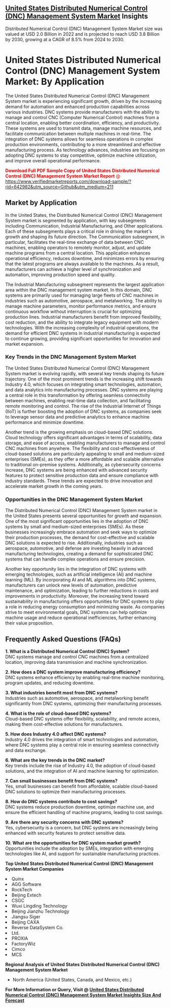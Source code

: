 <h2><a href="https://www.verifiedmarketreports.com/download-sample/?rid=642982&amp;utm_source=Github&amp;utm_medium=211" target="_blank">United States Distributed Numerical Control (DNC) Management System Market</a> Insights</h2><p>Distributed Numerical Control (DNC) Management System Market size was valued at USD 2.0 Billion in 2022 and is projected to reach USD 3.8 Billion by 2030, growing at a CAGR of 8.5% from 2024 to 2030.</p><p><h1>United States Distributed Numerical Control (DNC) Management System Market: By Application</h1><p>The United States Distributed Numerical Control (DNC) Management System market is experiencing significant growth, driven by the increasing demand for automation and enhanced production capabilities across various industries. DNC systems provide manufacturers with the ability to manage and control CNC (Computer Numerical Control) machines from a central location, enabling better coordination, efficiency, and productivity. These systems are used to transmit data, manage machine resources, and facilitate communication between multiple machines in real-time. The integration of DNC systems allows for seamless operations in complex production environments, contributing to a more streamlined and effective manufacturing process. As technology advances, industries are focusing on adopting DNC systems to stay competitive, optimize machine utilization, and improve overall operational performance.<p><span class=""><span style="color: #ff0000;"><strong>Download Full PDF Sample Copy of United States Distributed Numerical Control (DNC) Management System Market Report</strong> @ </span><a href="https://www.verifiedmarketreports.com/download-sample/?rid=642982&amp;utm_source=Github&amp;utm_medium=211" target="_blank">https://www.verifiedmarketreports.com/download-sample/?rid=642982&amp;utm_source=Github&amp;utm_medium=211</a></span></p></p><h2>Market by Application</h2><p>In the United States, the Distributed Numerical Control (DNC) Management System market is segmented by application, with key subsegments including Communication, Industrial Manufacturing, and Other applications. Each of these subsegments plays a critical role in driving the market's growth and shaping its future direction. The Communication subsegment, in particular, facilitates the real-time exchange of data between CNC machines, enabling operators to remotely monitor, adjust, and update machine programs from a central location. This application enhances operational efficiency, reduces downtime, and minimizes errors by ensuring that the latest programs are always available to the machines. As a result, manufacturers can achieve a higher level of synchronization and automation, improving production speed and quality.<p>The Industrial Manufacturing subsegment represents the largest application area within the DNC management system market. In this domain, DNC systems are primarily used for managing large fleets of CNC machines in industries such as automotive, aerospace, and metalworking. The ability to manage machine parameters, monitor performance metrics, and ensure continuous workflow without interruption is crucial for optimizing production lines. Industrial manufacturers benefit from improved flexibility, cost reduction, and the ability to integrate legacy equipment with modern technologies. With the increasing complexity of industrial operations, the demand for efficient DNC systems in industrial manufacturing is expected to continue growing, providing significant opportunities for innovation and market expansion.</p><h3>Key Trends in the DNC Management System Market</h3><p>The United States Distributed Numerical Control (DNC) Management System market is evolving rapidly, with several key trends shaping its future trajectory. One of the most prominent trends is the increasing shift towards Industry 4.0, which focuses on integrating smart technologies, automation, and data analytics into manufacturing processes. DNC systems are playing a central role in this transformation by offering seamless connectivity between machines, enabling real-time data collection, and facilitating remote monitoring and control. The rise of the Industrial Internet of Things (IIoT) is further boosting the adoption of DNC systems, as companies seek to leverage sensor data and predictive analytics to enhance machine performance and minimize downtime.<p>Another trend is the growing emphasis on cloud-based DNC solutions. Cloud technology offers significant advantages in terms of scalability, data storage, and ease of access, enabling manufacturers to manage and control CNC machines from anywhere. The flexibility and cost-effectiveness of cloud-based solutions are particularly appealing to small and medium-sized enterprises (SMEs), as they offer a more affordable and scalable alternative to traditional on-premise systems. Additionally, as cybersecurity concerns increase, DNC systems are being enhanced with advanced security features to protect sensitive production data and ensure compliance with industry standards. These trends are expected to drive innovation and accelerate market growth in the coming years.</p><h3>Opportunities in the DNC Management System Market</h3><p>The Distributed Numerical Control (DNC) Management System market in the United States presents several opportunities for growth and expansion. One of the most significant opportunities lies in the adoption of DNC systems by small and medium-sized enterprises (SMEs). As these businesses increasingly embrace automation and seek ways to optimize their production processes, the demand for cost-effective and scalable DNC solutions is expected to rise. Additionally, industries such as aerospace, automotive, and defense are investing heavily in advanced manufacturing technologies, creating a demand for sophisticated DNC systems that can handle complex operations and ensure precision.<p>Another key opportunity lies in the integration of DNC systems with emerging technologies, such as artificial intelligence (AI) and machine learning (ML). By incorporating AI and ML algorithms into DNC systems, manufacturers can unlock new levels of automation, predictive maintenance, and optimization, leading to further reductions in costs and improvements in productivity. Moreover, the increasing trend toward sustainability in manufacturing offers opportunities for DNC systems to play a role in reducing energy consumption and minimizing waste. As companies strive to meet environmental goals, DNC systems can help optimize machine usage and reduce operational inefficiencies, further enhancing their value proposition.</p><h2>Frequently Asked Questions (FAQs)</h2><p><strong>1. What is a Distributed Numerical Control (DNC) System?</strong><br>DNC systems manage and control CNC machines from a centralized location, improving data transmission and machine synchronization.</p><p><strong>2. How does a DNC system improve manufacturing efficiency?</strong><br>DNC systems enhance efficiency by enabling real-time machine monitoring, program updates, and reducing downtime.</p><p><strong>3. What industries benefit most from DNC systems?</strong><br>Industries such as automotive, aerospace, and metalworking benefit significantly from DNC systems, optimizing their manufacturing processes.</p><p><strong>4. What is the role of cloud-based DNC systems?</strong><br>Cloud-based DNC systems offer flexibility, scalability, and remote access, making them cost-effective solutions for manufacturers.</p><p><strong>5. How does Industry 4.0 affect DNC systems?</strong><br>Industry 4.0 drives the integration of smart technologies and automation, where DNC systems play a central role in ensuring seamless connectivity and data exchange.</p><p><strong>6. What are the key trends in the DNC market?</strong><br>Key trends include the rise of Industry 4.0, the adoption of cloud-based solutions, and the integration of AI and machine learning for optimization.</p><p><strong>7. Can small businesses benefit from DNC systems?</strong><br>Yes, small businesses can benefit from affordable, scalable cloud-based DNC solutions to optimize their manufacturing processes.</p><p><strong>8. How do DNC systems contribute to cost savings?</strong><br>DNC systems reduce production downtime, optimize machine use, and ensure the efficient handling of machine programs, leading to cost savings.</p><p><strong>9. Are there any security concerns with DNC systems?</strong><br>Yes, cybersecurity is a concern, but DNC systems are increasingly being enhanced with security features to protect sensitive data.</p><p><strong>10. What are the opportunities for DNC system market growth?</strong><br>Opportunities include the adoption by SMEs, integration with emerging technologies like AI, and support for sustainable manufacturing practices.</p></p><p><strong>Top United States Distributed Numerical Control (DNC) Management System Market Companies</strong></p><div data-test-id=""><p><li>Quinx</li><li> AGG Software</li><li> RockTech</li><li> Beijing Extech</li><li> CSGC</li><li> Wuxi Lingding Technology</li><li> Beijing Jianzhu Technology</li><li> Jiangsu Siger</li><li> Beijing CAXA</li><li> Reverse DataSystem Co.</li><li> Ltd.</li><li> PROXIA</li><li> FactoryWiz</li><li> Cimco</li><li> MCS</li></p><div><strong>Regional Analysis of&nbsp;United States Distributed Numerical Control (DNC) Management System Market</strong></div><ul><li dir="ltr"><p dir="ltr">North America&nbsp;(United States, Canada, and Mexico, etc.)</p></li></ul><p><strong>For More Information or Query, Visit @&nbsp;</strong><strong><a href="https://www.verifiedmarketreports.com/product/distributed-numerical-control-dnc-management-system-market/?utm_source=Github&amp;utm_medium=211" target="_blank">United States Distributed Numerical Control (DNC) Management System Market Insights Size And Forecast</a></strong></p></div>
